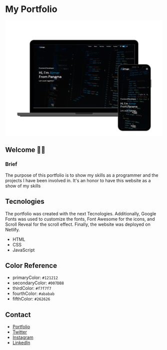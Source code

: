 # My Portfolio

![portfolio-img](img/portfolio-mockup.png)

## Welcome 👋🏻 

### Brief

The purpose of this portfolio is to show my skills as a programmer and the projects I have been involved in. It's an honor to have this website as a show of my skills

## Tecnologies 

The portfolio was created with the next Tecnologies. Additionally, Google Fonts was used to customize the fonts, Font Awesome for the icons, and Scroll Reveal for the scroll effect. Finally, the website was deployed on Netlify.

- HTML
- CSS
- JavaScript

## Color Reference

- primaryColor: `#121212`
- secondaryColor: `#007DB8`
- thirdColor: `#f7f7f7`
- fourthColor: `#ababab`
- fifthColor: `#262626`

## Contact

- [Portfolio](https://aimarbusta.netlify.app/)
- [Twitter](https://twitter.com/aimarBusta)
- [Instagram](https://www.instagram.com/aimarbusta.dev/)
- [LinkedIn](https://www.linkedin.com/in/aimarbustamante/)
